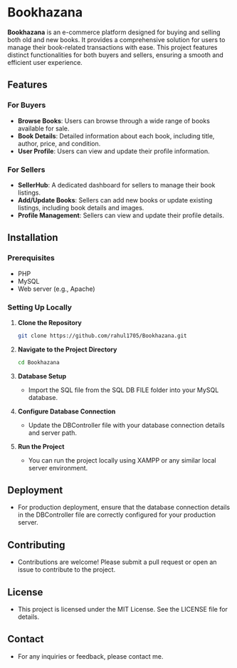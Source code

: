 # Bookhazana

**Bookhazana** is an e-commerce platform designed for buying and selling both old and new books. It provides a comprehensive solution for users to manage their book-related transactions with ease. This project features distinct functionalities for both buyers and sellers, ensuring a smooth and efficient user experience.

## Features

### For Buyers
- **Browse Books**: Users can browse through a wide range of books available for sale.
- **Book Details**: Detailed information about each book, including title, author, price, and condition.
- **User Profile**: Users can view and update their profile information.

### For Sellers
- **SellerHub**: A dedicated dashboard for sellers to manage their book listings.
- **Add/Update Books**: Sellers can add new books or update existing listings, including book details and images.
- **Profile Management**: Sellers can view and update their profile details.

## Installation

### Prerequisites
- PHP
- MySQL
- Web server (e.g., Apache)

### Setting Up Locally

1. **Clone the Repository**
   ```bash
   git clone https://github.com/rahul1705/Bookhazana.git
   
2. **Navigate to the Project Directory**
   ```bash
   cd Bookhazana
   
3. **Database Setup**
   - Import the SQL file from the SQL DB FILE folder into your MySQL database.

4. **Configure Database Connection**
   - Update the DBController file with your database connection details and server path.
6. **Run the Project**
   - You can run the project locally using XAMPP or any similar local server environment.
  
## Deployment
- For production deployment, ensure that the database connection details in the DBController file are correctly configured for your production server.
  
## Contributing
- Contributions are welcome! Please submit a pull request or open an issue to contribute to the project.

## License
- This project is licensed under the MIT License. See the LICENSE file for details.

## Contact
- For any inquiries or feedback, please contact me.
